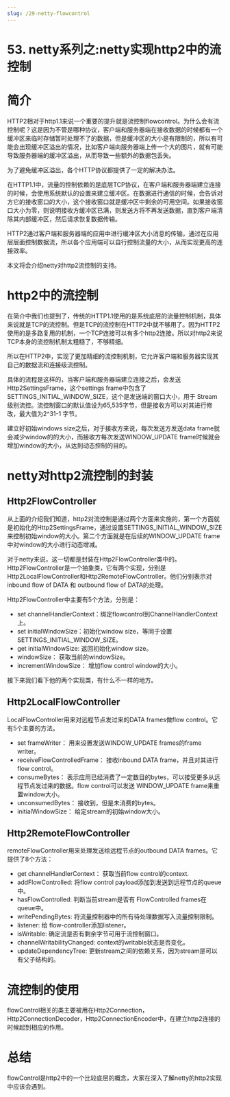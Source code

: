 ```yaml
---
slug: /29-netty-flowcontrol
---
```


# 53. netty系列之:netty实现http2中的流控制



# 简介

HTTP2相对于http1.1来说一个重要的提升就是流控制flowcontrol。为什么会有流控制呢？这是因为不管是哪种协议，客户端和服务器端在接收数据的时候都有一个缓冲区来临时存储暂时处理不了的数据，但是缓冲区的大小是有限制的，所以有可能会出现缓冲区溢出的情况，比如客户端向服务器端上传一个大的图片，就有可能导致服务器端的缓冲区溢出，从而导致一些额外的数据包丢失。

为了避免缓冲区溢出，各个HTTP协议都提供了一定的解决办法。

在HTTP1.1中，流量的控制依赖的是底层TCP协议，在客户端和服务器端建立连接的时候，会使用系统默认的设置来建立缓冲区。在数据进行通信的时候，会告诉对方它的接收窗口的大小，这个接收窗口就是缓冲区中剩余的可用空间。如果接收窗口大小为零，则说明接收方缓冲区已满，则发送方将不再发送数据，直到客户端清除其内部缓冲区，然后请求恢复数据传输。

HTTP2通过客户端和服务器端的应用中进行缓冲区大小消息的传输，通过在应用层层面控制数据流，所以各个应用端可以自行控制流量的大小，从而实现更高的连接效率。 

本文将会介绍netty对http2流控制的支持。

# http2中的流控制

在简介中我们也提到了，传统的HTTP1.1使用的是系统底层的流量控制机制，具体来说就是TCP的流控制。但是TCP的流控制在HTTP2中就不够用了。因为HTTP2使用的是多路复用的机制，一个TCP连接可以有多个http2连接。所以对http2来说TCP本身的流控制机制太粗糙了，不够精细。

所以在HTTP2中，实现了更加精细的流控制机制，它允许客户端和服务器实现其自己的数据流和连接级流控制。

具体的流程是这样的，当客户端和服务器端建立连接之后，会发送Http2SettingsFrame，这个settings frame中包含了SETTINGS_INITIAL_WINDOW_SIZE，这个是发送端的窗口大小，用于 Stream 级别流控。流控制窗口的默认值设为65,535字节，但是接收方可以对其进行修改，最大值为2^31-1 字节。

建立好初始windows size之后，对于接收方来说，每次发送方发送data frame就会减少window的的大小，而接收方每次发送WINDOW_UPDATE frame时候就会增加window的大小，从达到动态控制的目的。

# netty对http2流控制的封装

## Http2FlowController

从上面的介绍我们知道，http2对流控制是通过两个方面来实施的，第一个方面就是初始化的Http2SettingsFrame，通过设置SETTINGS_INITIAL_WINDOW_SIZE来控制初始window的大小。第二个方面就是在后续的WINDOW_UPDATE frame中对window的大小进行动态增减。

对于netty来说，这一切都是封装在Http2FlowController类中的。Http2FlowController是一个抽象类，它有两个实现，分别是Http2LocalFlowController和Http2RemoteFlowController。他们分别表示对inbound flow of DATA 和 outbound flow of DATA的处理。

Http2FlowController中主要有5个方法，分别是：

  * set channelHandlerContext：绑定flowcontrol到ChannelHandlerContext上。
  * set initialWindowSize：初始化window size，等同于设置SETTINGS_INITIAL_WINDOW_SIZE。
  * get initialWindowSize: 返回初始化window size。
  * windowSize： 获取当前的windowSize。
  * incrementWindowSize： 增加flow control window的大小。


接下来我们看下他的两个实现类，有什么不一样的地方。

## Http2LocalFlowController

LocalFlowController用来对远程节点发过来的DATA frames做flow control。它有5个主要的方法。

* set frameWriter： 用来设置发送WINDOW_UPDATE frames的frame writer。
* receiveFlowControlledFrame： 接收inbound DATA frame，并且对其进行flow control。
* consumeBytes： 表示应用已经消费了一定数目的bytes，可以接受更多从远程节点发过来的数据。flow control可以发送 WINDOW_UPDATE frame来重置window大小。
* unconsumedBytes： 接收到，但是未消费的bytes。
* initialWindowSize： 给定stream的初始window大小。

## Http2RemoteFlowController

remoteFlowController用来处理发送给远程节点的outbound DATA frames。它提供了8个方法：

* get channelHandlerContext： 获取当前flow control的context.
* addFlowControlled: 将flow control payload添加到发送到远程节点的queue中。
* hasFlowControlled: 判断当前stream是否有 FlowControlled frames在queue中。
* writePendingBytes: 将流量控制器中的所有待处理数据写入流量控制限制。
* listener: 给 flow-controller添加listener。
* isWritable: 确定流是否有剩余字节可用于流控制窗口。
* channelWritabilityChanged: context的writable状态是否变化。
* updateDependencyTree: 更新stream之间的依赖关系，因为stream是可以有父子结构的。

# 流控制的使用

flowControl相关的类主要被用在Http2Connection，Http2ConnectionDecoder，Http2ConnectionEncoder中，在建立http2连接的时候起到相应的作用。

# 总结

flowControl是http2中的一个比较底层的概念，大家在深入了解netty的http2实现中应该会遇到。





